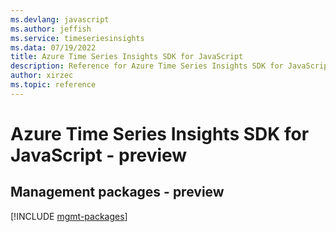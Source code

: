 ```yaml
---
ms.devlang: javascript
ms.author: jeffish
ms.service: timeseriesinsights
ms.data: 07/19/2022
title: Azure Time Series Insights SDK for JavaScript
description: Reference for Azure Time Series Insights SDK for JavaScript
author: xirzec
ms.topic: reference
---
```

# Azure Time Series Insights SDK for JavaScript - preview

## Management packages - preview
[!INCLUDE [mgmt-packages](time-series-insights-mgmt-index.md)]

